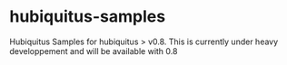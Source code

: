 hubiquitus-samples
==================

Hubiquitus Samples for hubiquitus > v0.8. This is currently under heavy developpement and will be available with 0.8
